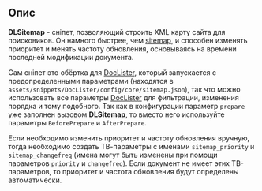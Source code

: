 ## Опис
**DLSitemap** - сніпет, позволяющий строить XML карту сайта для поисковиков. Он намного быстрее, чем  [sitemap](https://github.com/extras-evolution/sitemap/), и способен изменять приоритет и менять частоту обновления, основываясь на времени последней модификации документа. 

Сам сніпет это обёртка для [DocLister](http://docs.evo.im/04_extras/doclister.html), который запускается с предопределенными параметрами (находятся в `assets/snippets/DocLister/config/core/sitemap.json`), так что можно использовать все параметры [DocLister](http://docs.evo.im/04_extras/doclister.html) для фильтрации, изменения порядка и тому подобного. Так как в конфигурации параметр `prepare` уже заполнен вызовом **DLSitemap**, то вместо него используйте параметры `BeforePrepare` и `AfterPrepare`.

Если необходимо изменить приоритет и частоту обновления вручную, тогда необходимо создать ТВ-параметры с именами `sitemap_priority` и `sitemap_changefreq` (имена могут быть изменены при помощи параметров `priority` и `changefreq`). Если документ не имеет этих ТВ-параметров, то приоритет и частота обновления будут определены автоматически. 




